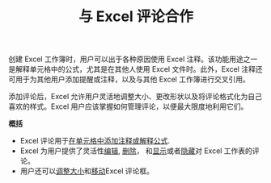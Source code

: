 ﻿---
title: 与 Excel 评论合作
second_title: Documen
linktitle: 评论
type: docs
url: /zh/comments/
aliases: [/working-with-comments/]
keywords: REST API, spreadsheets, excel, comment
description: Cells.Cloud API 为 Excel 操作：评论操作
weight: 100
kwords: Excel, Office 云, REST API, 电子表格, PDF, CSV, Json, Markdown, 评论
---
创建 Excel 工作簿时，用户可以出于各种原因使用 Excel 注释。该功能用途之一是解释单元格中的公式，尤其是在其他人使用 Excel 文件时。此外，Excel 注释还可用于为其他用户添加提醒或注释，以及与其他 Excel 工作簿进行交叉引用。

添加评论后，Excel 允许用户灵活地调整大小、更改形状以及将评论格式化为自己喜欢的样式。Excel 用户应该掌握如何管理评论，以便最大限度地利用它们。

**概括**

- Excel 评论用于[在单元格中添加注释或解释公式](/cells/zh/comments/add/).
- Excel 为用户提供了灵活性[编辑](/cells/zh/comments/update/), [删除](/cells/zh/comments/delete/)， 和[显示](/cells/zh/comments/get/)或者[隐藏](/cells/zh/comments/update/)对 Excel 工作表的评论。
- 用户还可以[调整大小](/cells/zh/comments/update/)和[移动](/cells/zh/comments/update/)Excel 评论框。
